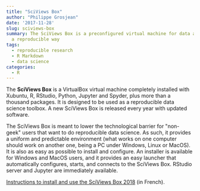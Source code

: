 ```yaml
---
title: "SciViews Box"
author: "Philippe Grosjean"
date: '2017-11-28'
slug: sciviews-box
summary: The SciViews Box is a preconfigured virtual machine for data analysis in
  a reproducible way
tags:
  - reproducible research
  - R Markdown
  - data science
categories:
  - R
---
```


The **SciViews Box** is a VirtualBox virtual machine completely installed with Xubuntu, R, RStudio, Python, Jupyter and Spyder, plus more than a thousand packages. It is designed to be used as a reproducible data science toolbox. A new SciViews Box is released every year with updated software.

The SciViews Box is meant to lower the technological barrier for "non-geek" users that want to do reproducible data science. As such, it provides a uniform and predictable environment (what works on one computer should work on another one, being a PC under Windows, Linux or MacOS). It is also as easy as possible to install and configure. An installer is available for Windows and MacOS users, and it provides an easy launcher that automatically configures, starts, and connects to the SciViews Box. RStudio server and Jupyter are immediately available.

[Instructions to install and use the SciViews Box 2018](http://biodatascience-course.sciviews.org/sdd-umons/install.html) (in French).
<!--stackedit_data:
eyJoaXN0b3J5IjpbLTY0MDUzOTU1N119
-->